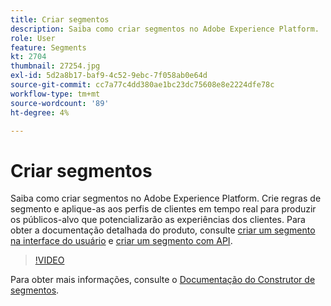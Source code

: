 ```yaml
---
title: Criar segmentos
description: Saiba como criar segmentos no Adobe Experience Platform.
role: User
feature: Segments
kt: 2704
thumbnail: 27254.jpg
exl-id: 5d2a8b17-baf9-4c52-9ebc-7f058ab0e64d
source-git-commit: cc7a77c4dd380ae1bc23dc75608e8e2224dfe78c
workflow-type: tm+mt
source-wordcount: '89'
ht-degree: 4%

---
```


# Criar segmentos

Saiba como criar segmentos no Adobe Experience Platform. Crie regras de segmento e aplique-as aos perfis de clientes em tempo real para produzir os públicos-alvo que potencializarão as experiências dos clientes. Para obter a documentação detalhada do produto, consulte [criar um segmento na interface do usuário](https://experienceleague.adobe.com/docs/experience-platform/segmentation/ui/overview.html) e [criar um segmento com API](https://experienceleague.adobe.com/docs/experience-platform/segmentation/tutorials/create-a-segment.html).

>[!VIDEO](https://video.tv.adobe.com/v/27254?quality=12&learn=on)

Para obter mais informações, consulte o [Documentação do Construtor de segmentos](https://experienceleague.adobe.com/docs/experience-platform/segmentation/ui/segment-builder.html).
